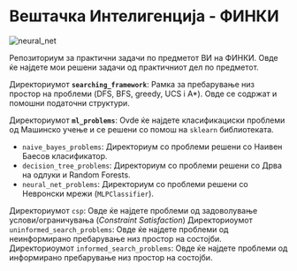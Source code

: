 # Вештачка Интелигенција - ФИНКИ

![neural_net](https://github.com/user-attachments/assets/858124f7-a197-40bc-880f-fc7e04e6d98a)

Репозиториум за практични задачи по предметот ВИ на ФИНКИ.
Овде ќе најдете мои решени задачи од практичниот дел по предметот.

Директориумот **``searching_framework``**: Рамка за пребарување низ простор на проблеми (DFS, BFS, greedy, UCS i A*). Овде се содржат и помошни податочни структури.

Директориумот **``ml_problems``**: Ovde ќе најдете класификациски проблеми од Машинско учење и се решени со помош на ``sklearn`` библиотеката.
-  ``naive_bayes_problems``: Директориум со проблеми решени со Наивен Баесов класификатор.
-  ``decision_tree_problems``: Директориум со проблеми решени со Дрва на одлуки и Random Forests.
-  ``neural_net_problems``: Директориум со проблеми решени со Невронски мрежи (``MLPClassifier``).

Директориумот ``csp``: Овде ќе најдете проблеми од задоволување услови/ограничувања (*Constraint Satisfaction*)
Директориоумот ``uninformed_search_problems``: Овде ќе најдете проблеми од неинформирано пребарување низ простор на состојби.
Директориоумот ``informed_search_problems``: Овде ќе најдете проблеми од информирано пребарување низ простор на состојби.
